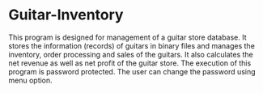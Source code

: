 # Guitar-Inventory
This program is designed for management of a guitar store database. It stores the information (records) of guitars in binary files and manages the inventory, order processing and sales of the guitars. It also calculates the net revenue as well as net profit of the guitar store. The execution of this program is password protected. The user can change the password using menu option. 
